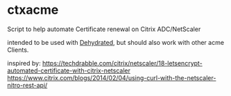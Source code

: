 # ctxacme
Script to help automate Certificate renewal on Citrix ADC/NetScaler

intended to be used with [Dehydrated](https://github.com/dehydrated-io/dehydrated), but should also work with other acme Clients.


inspired by:
https://techdrabble.com/citrix/netscaler/18-letsencrypt-automated-certificate-with-citrix-netscaler
https://www.citrix.com/blogs/2014/02/04/using-curl-with-the-netscaler-nitro-rest-api/
